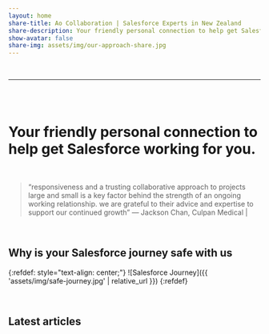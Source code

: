 ```yaml
---
layout: home
share-title: Ao Collaboration | Salesforce Experts in New Zealand
share-description: Your friendly personal connection to help get Salesforce working for you.
show-avatar: false
share-img: assets/img/our-approach-share.jpg
---
```


<br/>

***

<br/>
<br/>

# Your friendly personal connection to help get Salesforce working for you.

<br/>


> “responsiveness and a trusting collaborative approach to projects large and small is a key factor behind the strength of an ongoing working relationship. we are grateful to their advice and expertise to support our continued growth” — Jackson Chan, Culpan Medical |

<br/>

## Why is your Salesforce journey safe with us

{:refdef: style="text-align: center;"}
![Salesforce Journey]({{ 'assets/img/safe-journey.jpg' | relative_url }})
{:refdef}


<br/>

## Latest articles
